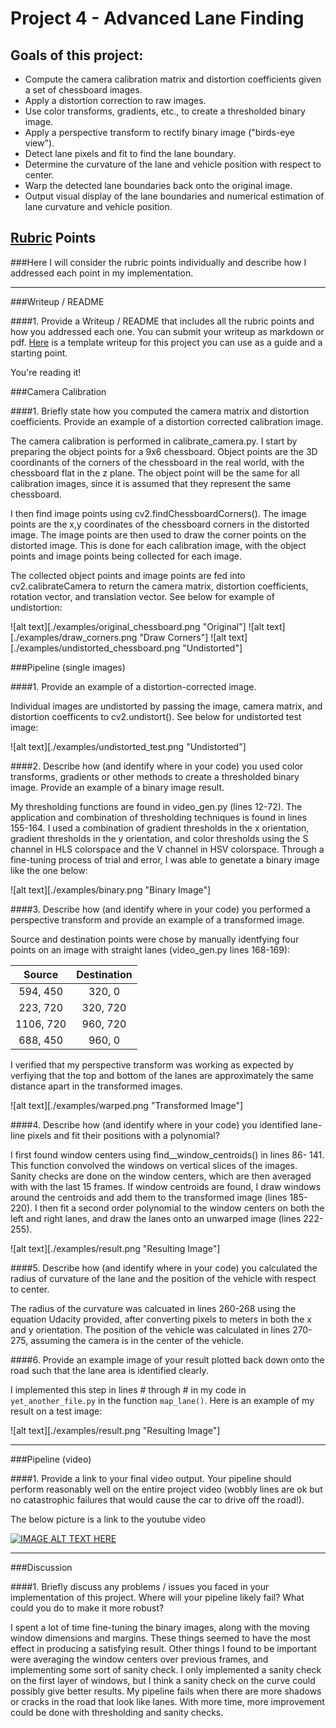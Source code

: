 # Project 4 - Advanced Lane Finding

## Goals of this project:

* Compute the camera calibration matrix and distortion coefficients given a set of chessboard images.
* Apply a distortion correction to raw images.
* Use color transforms, gradients, etc., to create a thresholded binary image.
* Apply a perspective transform to rectify binary image ("birds-eye view").
* Detect lane pixels and fit to find the lane boundary.
* Determine the curvature of the lane and vehicle position with respect to center.
* Warp the detected lane boundaries back onto the original image.
* Output visual display of the lane boundaries and numerical estimation of lane curvature and vehicle position.


## [Rubric](https://review.udacity.com/#!/rubrics/571/view) Points
###Here I will consider the rubric points individually and describe how I addressed each point in my implementation.  

---
###Writeup / README

####1. Provide a Writeup / README that includes all the rubric points and how you addressed each one.  You can submit your writeup as markdown or pdf.  [Here](https://github.com/udacity/CarND-Advanced-Lane-Lines/blob/master/writeup_template.md) is a template writeup for this project you can use as a guide and a starting point.  

You're reading it!

###Camera Calibration

####1. Briefly state how you computed the camera matrix and distortion coefficients. Provide an example of a distortion corrected calibration image.

The camera calibration is performed in calibrate_camera.py. I start by preparing the object points for a 9x6 chessboard. Object points are the 3D coordinants of the corners of the chessboard in the real world, with the chessboard flat in the z plane. The object point will be the same for all calibration images, since it is assumed that they represent the same chessboard.

I then find image points using cv2.findChessboardCorners(). The image points are the x,y coordinates of the chessboard corners in the distorted image. The image points are then used to draw the corner points on the distorted image. This is done for each calibration image, with the object points and image points being collected for each image. 

The collected object points and image points are fed into cv2.calibrateCamera to return the camera matrix, distortion coefficients, rotation vector, and translation vector. See below for example of undistortion:

![alt text][./examples/original_chessboard.png "Original"]
![alt text][./examples/draw_corners.png "Draw Corners"]
![alt text][./examples/undistorted_chessboard.png "Undistorted"]

###Pipeline (single images)

####1. Provide an example of a distortion-corrected image.

Individual images are undistorted by passing the image, camera matrix, and distortion coefficents to cv2.undistort(). See below for undistorted test image:

![alt text][./examples/undistorted_test.png "Undistorted"]

####2. Describe how (and identify where in your code) you used color transforms, gradients or other methods to create a thresholded binary image.  Provide an example of a binary image result.

My thresholding functions are found in video_gen.py (lines 12-72). The application and  combination of thresholding techniques is found in lines 155-164. I used a combination of gradient thresholds in the x orientation, gradient thresholds in the y orientation, and color thresholds using the S channel in HLS colorspace and the V channel in HSV colorspace. Through a fine-tuning process of trial and error, I was able to genetate a binary image like the one below:

![alt text][./examples/binary.png "Binary Image"]

####3. Describe how (and identify where in your code) you performed a perspective transform and provide an example of a transformed image.

Source and destination points were chose by manually identfying four points on an image with straight lanes (video_gen.py lines 168-169):


| Source        | Destination   | 
|:-------------:|:-------------:| 
| 594, 450      | 320, 0        | 
| 223, 720      | 320, 720      |
| 1106, 720     | 960, 720      |
| 688, 450      | 960, 0        |

I verified that my perspective transform was working as expected by verfiying that the top and bottom of the lanes are approximately the same distance apart in the transformed images.

![alt text][./examples/warped.png "Transformed Image"]

####4. Describe how (and identify where in your code) you identified lane-line pixels and fit their positions with a polynomial?

I first found window centers using find__window_centroids() in lines 86- 141. This function convolved the windows on vertical slices of the images. Sanity checks are done on the window centers, which are then averaged with with the last 15 frames. If window centroids are found, I draw windows around the centroids and add them to the transformed image (lines 185-220). I then fit a second order polynomial to the window centers on both the left and right lanes, and draw the lanes onto an unwarped image (lines 222-255).

![alt text][./examples/result.png "Resulting Image"]

####5. Describe how (and identify where in your code) you calculated the radius of curvature of the lane and the position of the vehicle with respect to center.

The radius of the curvature was calcuated in lines 260-268 using the equation Udacity provided, after converting pixels to meters in both the x and y orientation. The position of the vehicle was calculated in lines 270-275, assuming the camera is in the center of the vehicle. 

####6. Provide an example image of your result plotted back down onto the road such that the lane area is identified clearly.

I implemented this step in lines # through # in my code in `yet_another_file.py` in the function `map_lane()`.  Here is an example of my result on a test image:

![alt text][./examples/result.png "Resulting Image"]

---

###Pipeline (video)

####1. Provide a link to your final video output.  Your pipeline should perform reasonably well on the entire project video (wobbly lines are ok but no catastrophic failures that would cause the car to drive off the road!).

The below picture is a link to the youtube video

[![IMAGE ALT TEXT HERE](https://img.youtube.com/vi/KtwqLI2NxCE/0.jpg)](https://youtu.be/KtwqLI2NxCE)

---

###Discussion

####1. Briefly discuss any problems / issues you faced in your implementation of this project.  Where will your pipeline likely fail?  What could you do to make it more robust?

I spent a lot of time fine-tuning the binary images, along with the moving window dimensions and margins. These things seemed to have the most effect in producing a satisfying result. Other things I found to be important were averaging the window centers over previous frames, and implementing some sort of sanity check. I only implemented a sanity check on the first layer of windows, but I think a sanity check on the curve could possibly give better results. My pipeline fails when there are more shadows or cracks in the road that look like lanes. With more time, more improvement could be done with thresholding and sanity checks. 
